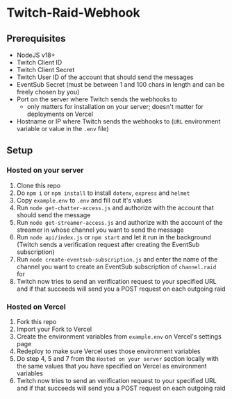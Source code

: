 # Twitch-Raid-Webhook

## Prerequisites

- NodeJS v18+
- Twitch Client ID
- Twitch Client Secret
- Twitch User ID of the account that should send the messages
- EventSub Secret (must be between 1 and 100 chars in length and can be freely chosen by you)
- Port on the server where Twitch sends the webhooks to
  - only matters for installation on your server; doesn't matter for deployments on Vercel
- Hostname or IP where Twitch sends the webhooks to (`URL` environment variable or value in the `.env` file)

## Setup

### Hosted on your server

1. Clone this repo
2. Do `npm i` or `npm install` to install `dotenv`, `express` and `helmet`
3. Copy `example.env` to `.env` and fill out it's values
4. Run `node get-chatter-access.js` and authorize with the account that should send the message
5. Run `node get-streamer-access.js` and authorize with the account of the streamer in whose channel you want to send the message
6. Run `node api/index.js` or `npm start` and let it run in the background (Twitch sends a verification request after creating the EventSub subscription)
7. Run `node create-eventsub-subscription.js` and enter the name of the channel you want to create an EventSub subscription of `channel.raid` for
8. Twitch now tries to send an verification request to your specified URL and if that succeeds will send you a POST request on each outgoing raid

### Hosted on Vercel

1. Fork this repo
2. Import your Fork to Vercel
3. Create the environment variables from `example.env` on Vercel's settings page
4. Redeploy to make sure Vercel uses those environment variables
5. Do step 4, 5 and 7 from the `Hosted on your server` section locally with the same values that you have specified on Vercel as environment variables
6. Twitch now tries to send an verification request to your specified URL and if that succeeds will send you a POST request on each outgoing raid
